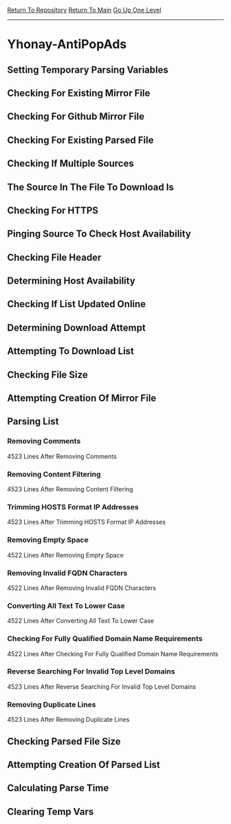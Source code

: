 [Return To Repository](https://github.com/deathbybandaid/piholeparser/)
[Return To Main](https://github.com/deathbybandaid/piholeparser/blob/master/RecentRunLogs/Mainlog.md)
[Go Up One Level](https://github.com/deathbybandaid/piholeparser/blob/master/RecentRunLogs/TopLevelScripts/30-Processing-Blacklists.md)
____________________________________
# Yhonay-AntiPopAds
## Setting Temporary Parsing Variables
## Checking For Existing Mirror File
## Checking For Github Mirror File
## Checking For Existing Parsed File
## Checking If Multiple Sources
## The Source In The File To Download Is
## Checking For HTTPS
## Pinging Source To Check Host Availability
## Checking File Header
## Determining Host Availability
## Checking If List Updated Online
## Determining Download Attempt
## Attempting To Download List
## Checking File Size
## Attempting Creation Of Mirror File
## Parsing List
### Removing Comments
4523 Lines After Removing Comments
### Removing Content Filtering
4523 Lines After Removing Content Filtering
### Trimming HOSTS Format IP Addresses
4523 Lines After Trimming HOSTS Format IP Addresses
### Removing Empty Space
4522 Lines After Removing Empty Space
### Removing Invalid FQDN Characters
4522 Lines After Removing Invalid FQDN Characters
### Converting All Text To Lower Case
4522 Lines After Converting All Text To Lower Case
### Checking For Fully Qualified Domain Name Requirements
4522 Lines After Checking For Fully Qualified Domain Name Requirements
### Reverse Searching For Invalid Top Level Domains
4523 Lines After Reverse Searching For Invalid Top Level Domains
### Removing Duplicate Lines
4523 Lines After Removing Duplicate Lines
## Checking Parsed File Size
## Attempting Creation Of Parsed List
## Calculating Parse Time
## Clearing Temp Vars
